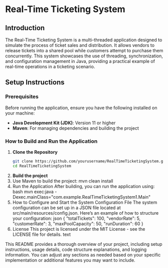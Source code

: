 # Real-Time Ticketing System

## Introduction
The Real-Time Ticketing System is a multi-threaded application designed to simulate the process of ticket sales and distribution. It allows vendors to release tickets into a shared pool while customers attempt to purchase them concurrently. This system showcases the use of threading, synchronization, and configuration management in Java, providing a practical example of real-time operations in a ticketing scenario.

## Setup Instructions

### Prerequisites
Before running the application, ensure you have the following installed on your machine:

- **Java Development Kit (JDK)**: Version 11 or higher
- **Maven**: For managing dependencies and building the project

### How to Build and Run the Application

1. **Clone the Repository**
   ```bash
   git clone https://github.com/yourusername/RealTimeTicketingSystem.git
   cd RealTimeTicketingSystem
2. **Build the project**
3. Use Maven to build the project:
   mvn clean install
4. Run the Application
   After building, you can run the application using:
   bash
   mvn exec:java -Dexec.mainClass="com.example.RealTimeTicketingSystem1.Main"
5. How to Configure and Start the System
   Configuration File
   The system configuration can be set up in a JSON file located at src/main/resources/config.json. Here’s an example of how to structure your configuration:
   json
   {
   "totalTickets": 100,
   "vendorRate": 5,
   "customerRate": 3,
   "maxPoolCapacity": 50,
   "runDuration": 60
   }
6. License
   This project is licensed under the MIT License - see the LICENSE file for details.
   text

This README provides a thorough overview of your project, including setup instructions, usage details, code structure explanations, and logging information. You can adjust any sections as needed based on your specific implementation or additional features you may want to include.
